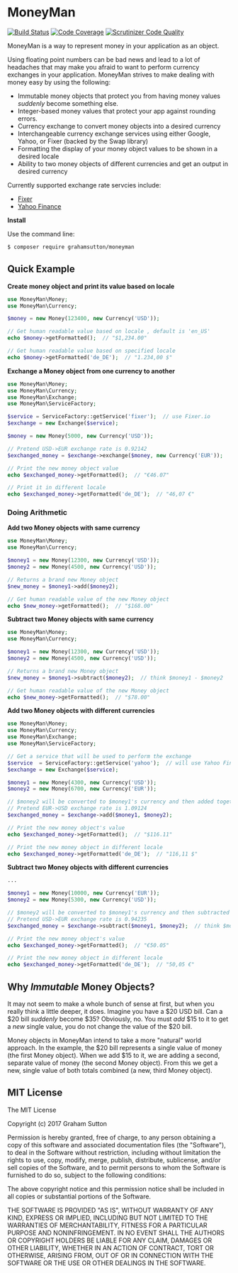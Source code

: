 # MoneyMan

[![Build Status](https://scrutinizer-ci.com/g/grahamsutton/moneyman/badges/build.png?b=master)](https://scrutinizer-ci.com/g/grahamsutton/moneyman/build-status/master)
[![Code Coverage](https://scrutinizer-ci.com/g/grahamsutton/moneyman/badges/coverage.png?b=master)](https://scrutinizer-ci.com/g/grahamsutton/moneyman/?branch=master)
[![Scrutinizer Code Quality](https://scrutinizer-ci.com/g/grahamsutton/moneyman/badges/quality-score.png?b=master)](https://scrutinizer-ci.com/g/grahamsutton/moneyman/?branch=master)


MoneyMan is a way to represent money in your application as an object.


Using floating point numbers can be bad news and lead to a lot of headaches that may make you afraid to want to perform currency exchanges in your application. MoneyMan strives to make dealing with money easy by using the following:

* Immutable money objects that protect you from having money values *suddenly* become something else.
* Integer-based money values that protect your app against rounding errors.
* Currency exchange to convert money objects into a desired currency
* Interchangeable currency exchange services using either Google, Yahoo, or Fixer (backed by the Swap library)
* Formatting the display of your money object values to be shown in a desired locale
* Ability to two money objects of different currencies and get an output in desired currency

Currently supported exchange rate servcies include:

* [Fixer](http://fixer.io/)
* [Yahoo Finance](https://finance.yahoo.com)

**Install**

Use the command line:
```bash
$ composer require grahamsutton/moneyman
```

## Quick Example

**Create money object and print its value based on locale**
```php
use MoneyMan\Money;
use MoneyMan\Currency;

$money = new Money(123400, new Currency('USD'));

// Get human readable value based on locale , default is 'en_US'
echo $money->getFormatted();  // "$1,234.00"

// Get human readable value based on specified locale
echo $money->getFormatted('de_DE');  // "1.234,00 $"
```

**Exchange a Money object from one currency to another**
```php
use MoneyMan\Money;
use MoneyMan\Currency;
use MoneyMan\Exchange;
use MoneyMan\ServiceFactory;

$service = ServiceFactory::getService('fixer');  // use Fixer.io
$exchange = new Exchange($service);

$money = new Money(5000, new Currency('USD'));

// Pretend USD->EUR exchange rate is 0.92142
$exchanged_money = $exchange->exchange($money, new Currency('EUR'));

// Print the new money object value
echo $exchanged_money->getFormatted();  // "€46.07"

// Print it in different locale
echo $exchanged_money->getFormatted('de_DE');  // "46,07 €"
```

### Doing Arithmetic

**Add two Money objects with same currency**
```php
use MoneyMan\Money;
use MoneyMan\Currency;

$money1 = new Money(12300, new Currency('USD'));
$money2 = new Money(4500, new Currency('USD'));

// Returns a brand new Money object
$new_money = $money1->add($money2);

// Get human readable value of the new Money object
echo $new_money->getFormatted();  // "$168.00"
```

**Subtract two Money objects with same currency**
```php
use MoneyMan\Money;
use MoneyMan\Currency;

$money1 = new Money(12300, new Currency('USD'));
$money2 = new Money(4500, new Currency('USD'));

// Returns a brand new Money object
$new_money = $money1->subtract($money2);  // think $money1 - $money2

// Get human readable value of the new Money object
echo $new_money->getFormatted();  // "$78.00"
```

**Add two Money objects with different currencies**
```php
use MoneyMan\Money;
use MoneyMan\Currency;
use MoneyMan\Exchange;
use MoneyMan\ServiceFactory;

// Get a service that will be used to perform the exchange
$service  = ServiceFactory::getService('yahoo');  // will use Yahoo Finance
$exchange = new Exchange($service);

$money1 = new Money(4300, new Currency('USD'));
$money2 = new Money(6700, new Currency('EUR'));

// $money2 will be converted to $money1's currency and then added together.
// Pretend EUR->USD exchange rate is 1.09124
$exchanged_money = $exchange->add($money1, $money2);

// Print the new money object's value
echo $exchanged_money->getFormatted();  // "$116.11"

// Print the new money object in different locale
echo $exchanged_money->getFormatted('de_DE');  // "116,11 $"
```

**Subtract two Money objects with different currencies**
```php
...

$money1 = new Money(10000, new Currency('EUR'));
$money2 = new Money(5300, new Currency('USD'));

// $money2 will be converted to $money1's currency and then subtracted from $money1
// Pretend USD->EUR exchange rate is 0.94235
$exchanged_money = $exchange->subtract($money1, $money2);  // think $money1 - $money2

// Print the new money object's value
echo $exchanged_money->getFormatted();  // "€50.05"

// Print the new money object in different locale
echo $exchanged_money->getFormatted('de_DE');  // "50,05 €"
```

## Why *Immutable* Money Objects?

It may not seem to make a whole bunch of sense at first, but when you really think a little deeper, it does. Imagine you have a $20 USD bill. Can a $20 bill *suddenly* become $35? Obviously, no. You must *add* $15 to it to get a *new* single value, you do not change the value of the $20 bill.

Money objects in MoneyMan intend to take a more "natural" world approach. In the example, the $20 bill represents a single value of money (the first Money object). When we add $15 to it, we are adding a second, separate value of money (the second Money object). From this we get a new, single value of both totals combined (a new, third Money object).

## MIT License

The MIT License

Copyright (c) 2017 Graham Sutton

Permission is hereby granted, free of charge, 
to any person obtaining a copy of this software and 
associated documentation files (the "Software"), to 
deal in the Software without restriction, including 
without limitation the rights to use, copy, modify, 
merge, publish, distribute, sublicense, and/or sell 
copies of the Software, and to permit persons to whom 
the Software is furnished to do so, 
subject to the following conditions:

The above copyright notice and this permission notice 
shall be included in all copies or substantial portions of the Software.

THE SOFTWARE IS PROVIDED "AS IS", WITHOUT WARRANTY OF ANY KIND, 
EXPRESS OR IMPLIED, INCLUDING BUT NOT LIMITED TO THE WARRANTIES 
OF MERCHANTABILITY, FITNESS FOR A PARTICULAR PURPOSE AND NONINFRINGEMENT. 
IN NO EVENT SHALL THE AUTHORS OR COPYRIGHT HOLDERS BE LIABLE FOR 
ANY CLAIM, DAMAGES OR OTHER LIABILITY, WHETHER IN AN ACTION OF CONTRACT, 
TORT OR OTHERWISE, ARISING FROM, OUT OF OR IN CONNECTION WITH THE 
SOFTWARE OR THE USE OR OTHER DEALINGS IN THE SOFTWARE.
